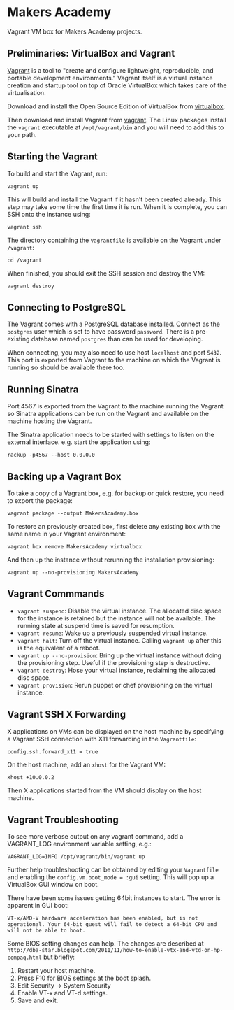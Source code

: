 Makers Academy
===============
Vagrant VM box for Makers Academy projects.


Preliminaries: VirtualBox and Vagrant
-------------------------------------
[Vagrant][vagrant] is a tool to "create and configure lightweight, reproducible,
and portable development environments." Vagrant itself is a virtual instance
creation and startup tool on top of Oracle VirtualBox which takes care of the
virtualisation.

Download and install the Open Source Edition of VirtualBox from [virtualbox].

Then download and install Vagrant from [vagrant]. The Linux packages install
the `vagrant` executable at `/opt/vagrant/bin` and you will need to add this to
your path.


Starting the Vagrant
--------------------
To build and start the Vagrant, run:

    vagrant up

This will build and install the Vagrant if it hasn't been created already. This
step may take some time the first time it is run. When it is complete, you can
SSH onto the instance using:

    vagrant ssh

The directory containing the `Vagrantfile` is available on the Vagrant under
`/vagrant`:

    cd /vagrant

When finished, you should exit the SSH session and destroy the VM:

    vagrant destroy


Connecting to PostgreSQL
------------------------
The Vagrant comes with a PostgreSQL database installed. Connect as the
`postgres` user which is set to have password `password`. There is a
pre-existing database named `postgres` than can be used for developing.

When connecting, you may also need to use host `localhost` and port `5432`.
This port is exported from Vagrant to the machine on which the Vagrant is
running so should be available there too.


Running Sinatra
---------------
Port 4567 is exported from the Vagrant to the machine running the Vagrant so
Sinatra applications can be run on the Vagrant and available on the machine
hosting the Vagrant.

The Sinatra application needs to be started with settings to listen on the
external interface. e.g. start the application using:

    rackup -p4567 --host 0.0.0.0


Backing up a Vagrant Box
------------------------
To take a copy of a Vagrant box, e.g. for backup or quick restore, you need
to export the package:

    vagrant package --output MakersAcademy.box

To restore an previously created box, first delete any existing box with
the same name in your Vagrant environment:

    vagrant box remove MakersAcademy virtualbox

And then up the instance without rerunning the installation provisioning:

    vagrant up --no-provisioning MakersAcademy


Vagrant Commmands
-----------------
* `vagrant suspend`: Disable the virtual instance. The allocated disc space
  for the instance is retained but the instance will not be available. The
  running state at suspend time is saved for resumption.
* `vagrant resume`: Wake up a previously suspended virtual instance.
* `vagrant halt`: Turn off the virtual instance. Calling `vagrant up` after
  this is the equivalent of a reboot.
* `vagrant up --no-provision`: Bring up the virtual instance without doing
  the provisioning step. Useful if the provisioning step is destructive.
* `vagrant destroy`: Hose your virtual instance, reclaiming the allocated disc
  space.
* `vagrant provision`: Rerun puppet or chef provisioning on the virtual instance.


Vagrant SSH X Forwarding
------------------------
X applications on VMs can be displayed on the host machine by specifying a
Vagrant SSH connection with X11 forwarding in the `Vagrantfile`:

    config.ssh.forward_x11 = true

On the host machine, add an `xhost` for the Vagrant VM:

    xhost +10.0.0.2

Then X applications started from the VM should display on the host machine.


Vagrant Troubleshooting
-----------------------
To see more verbose output on any vagrant command, add a VAGRANT_LOG environment
variable setting, e.g.:

    VAGRANT_LOG=INFO /opt/vagrant/bin/vagrant up

Further help troubleshooting can be obtained by editing your `Vagrantfile` and
enabling the `config.vm.boot_mode = :gui` setting. This will pop up a VirtualBox
GUI window on boot.

There have been some issues getting 64bit instances to start. The error is
apparent in GUI boot:

    VT-x/AMD-V hardware acceleration has been enabled, but is not
    operational. Your 64-bit guest will fail to detect a 64-bit CPU and
    will not be able to boot.

Some BIOS setting changes can help. The changes are described at
`http://dba-star.blogspot.com/2011/11/how-to-enable-vtx-and-vtd-on-hp-compaq.html`
but briefly:

1. Restart your host machine.
2. Press F10 for BIOS settings at the boot splash.
3. Edit Security -> System Security
4. Enable VT-x and VT-d settings.
5. Save and exit.


[virtualbox]: https://www.virtualbox.org/wiki/Downloads
[vagrant]: http://vagrantup.com
[skel]: https://github.com/DataMinerUK/skel
